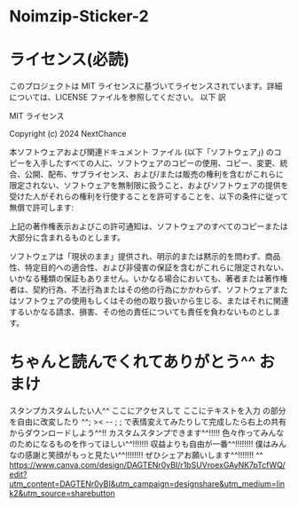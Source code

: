 # Noimzip-Sticker-2
# ライセンス(必読)
このプロジェクトは MIT ライセンスに基づいてライセンスされています。詳細については、LICENSE ファイルを参照してください。
以下 訳

MIT ライセンス

Copyright (c) 2024 NextChance

本ソフトウェアおよび関連ドキュメント ファイル (以下「ソフトウェア」) のコピーを入手したすべての人に、ソフトウェアのコピーの使用、コピー、変更、統合、公開、配布、サブライセンス、および/または販売の権利を含むがこれらに限定されない、ソフトウェアを無制限に扱うこと、およびソフトウェアの提供を受けた人がそれらの権利を行使することを許可することを、以下の条件に従って無償で許可します:

上記の著作権表示およびこの許可通知は、ソフトウェアのすべてのコピーまたは大部分に含まれるものとします。

ソフトウェアは「現状のまま」提供され、明示的または黙示的を問わず、商品性、特定目的への適合性、および非侵害の保証を含むがこれらに限定されない、いかなる種類の保証もありません。いかなる場合においても、著者または著作権者は、契約行為、不法行為またはその他の行為にかかわらず、ソフトウェアまたはソフトウェアの使用もしくはその他の取り扱いから生じる、またはそれに関連するいかなる請求、損害、その他の責任についても責任を負わないものとします。

# ちゃんと読んでくれてありがとう^^ おまけ
スタンプカスタムしたい人^^ ここにアクセスして ここにテキストを入力 の部分を自由に改変したり ^^; >< -- ; ; で表情変えてみたりして完成したら右上の共有からダウンロードしよう^^!! カスタムスタンプできます^^!!!!! 色々作ってみんなのためになるものを作ってほしい^^!!!!!!! 収益よりも自由が一番^^!!!!!!!! 僕はみんなの感謝と笑顔がもっと見たい^^!!!!!!!! ぜひシェアお願いします^^!!!!!!! ^^ https://www.canva.com/design/DAGTENr0yBI/r1bSUVroexGAyNK7pTcfWQ/edit?utm_content=DAGTENr0yBI&utm_campaign=designshare&utm_medium=link2&utm_source=sharebutton
